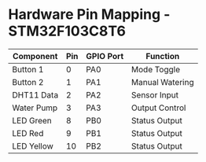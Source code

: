 <!-- Watering_System/Docs/hardware_map.md -->
# Hardware Pin Mapping - STM32F103C8T6

| Component      | Pin | GPIO Port | Function       |
|----------------|-----|-----------|----------------|
| Button 1       | 0   | PA0       | Mode Toggle    |
| Button 2       | 1   | PA1       | Manual Watering|
| DHT11 Data     | 2   | PA2       | Sensor Input   |
| Water Pump     | 3   | PA3       | Output Control |
| LED Green      | 8   | PB0       | Status Output  |
| LED Red        | 9   | PB1       | Status Output  |
| LED Yellow     | 10  | PB2       | Status Output  |
